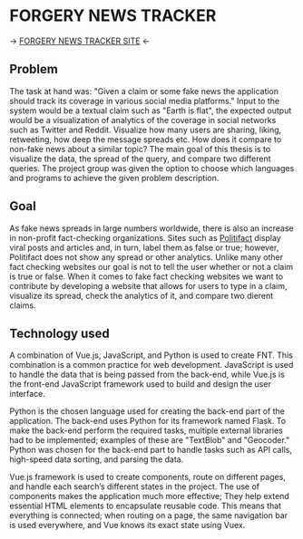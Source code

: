 # FORGERY NEWS TRACKER
→ [FORGERY NEWS TRACKER SITE](https://ramtinhaf.github.io/) ←

## Problem
The task at hand was: "Given a claim or some fake news the application should track its coverage in various social media platforms." Input to the system would be a textual claim such as "Earth is flat", the expected output would be a visualization of analytics of the coverage in social networks such as Twitter and Reddit. Visualize how many users are sharing, liking, retweeting, how deep the message spreads etc. How does it compare to non-fake news about a similar topic? The main goal of this thesis is to visualize the data, the spread of the query, and compare two different queries. The project group was given the option to choose which languages and programs to achieve the given problem description.

## Goal
As fake news spreads in large numbers worldwide, there is also an increase in non-profit fact-checking organizations. Sites such as [Politifact](https://Politifact.com/) display viral posts and articles and, in turn, label them as false or true; however, Politifact does not show any spread or other analytics. Unlike many other fact checking websites our goal is not to tell the user whether or not a claim is true or false. When it comes to fake fact checking websites we want to contribute by developing a website that allows for users to type in a claim, visualize its spread, check the analytics of it, and compare two dierent claims.

## Technology used
A combination of Vue.js, JavaScript, and Python is used to create FNT. This combination is a common practice for web development. JavaScript is used to handle the data that is being passed from the back-end, while Vue.js is the front-end JavaScript framework used to build and design the user interface. 

Python is the chosen language used for creating the back-end part of the application. The back-end uses Python for its framework named Flask. To make the back-end perform the required tasks, multiple external libraries had to be implemented; examples of these are "TextBlob" and "Geocoder." Python was chosen for the back-end part to handle tasks such as API calls, high-speed data sorting, and parsing the data. 

Vue.js framework is used to create components, route on different pages, and handle each search’s different states in the project. The use of components makes the application much more effective; They help extend essential HTML elements to encapsulate reusable code. This means that everything is connected; when routing on a page, the same navigation bar is used everywhere, and Vue knows its exact state using Vuex.




